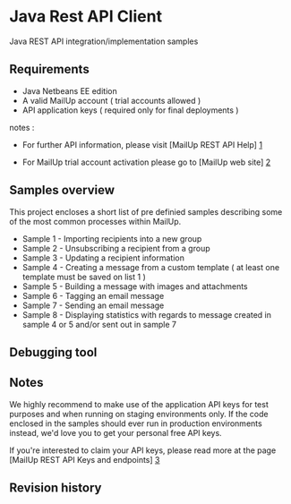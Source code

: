 Java Rest API Client 
================
Java REST API integration/implementation samples

Requirements
------------------------
* Java Netbeans EE edition
* A valid MailUp account ( trial accounts allowed )
* API application keys ( required only for final deployments )


notes : 
* For further API information, please visit [MailUp REST API Help] [1] 
* For MailUp trial account activation please go to [MailUp web site] [2] 

  [1]: http://help.mailup.com/display/mailupapi/REST+API        "MailUp REST API Help"
  [2]: http://www.mailup.com/p/pc/mailup-free-trial-d44.htm        "MailUp web site"
  
Samples overview 
------------------------
This project encloses a short list of pre definied samples describing some of the most common processes within MailUp.

* Sample 1   - Importing recipients into a new group
* Sample 2   - Unsubscribing a recipient from a group
* Sample 3   - Updating a recipient information
* Sample 4   - Creating a message from a custom template ( at least one template must be saved on list 1 )
* Sample 5   - Building a message with images and attachments
* Sample 6   - Tagging an email message
* Sample 7   - Sending an email message
* Sample 8   - Displaying statistics with regards to message created in sample 4 or 5 and/or sent out in sample 7

Debugging tool 
------------------------


Notes
------------------------
We highly recommend to make use of the application API keys for test purposes and when running on staging environments only.
If the code enclosed in the samples should ever run in production environments instead, we'd love you to get your personal free API keys.

If you're interested to claim your API keys, please read more at the page [MailUp REST API Keys and endpoints] [3] 

  [3]: http://help.mailup.com/display/mailupapi/All+API+Keys+and+Endpoints+in+one+page        "MailUp REST API Keys and endpoints"

Revision history
------------------------
